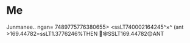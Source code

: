 # Me
Junmanee..
ngan= 7489775776380655>
<ssLT740002164245^×^
(ant >169.44782=ssLT1.3776246%THEN
🌹🕸️SSLT169.44782😊ANT
